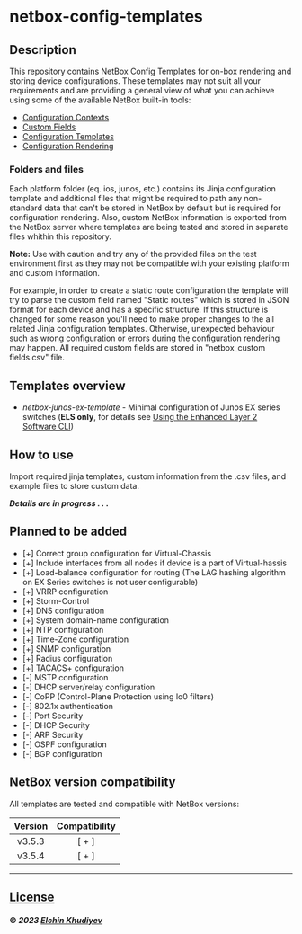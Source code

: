 # netbox-config-templates

## Description
This repository contains NetBox Config Templates for on-box rendering and storing device configurations. These templates may not suit all your requirements and are providing a general view of what you can achieve using some of the available NetBox built-in tools:

- [Configuration Contexts](https://docs.netbox.dev/en/stable/models/extras/configcontext/)
- [Custom Fields](https://docs.netbox.dev/en/stable/models/extras/customfield/)
- [Configuration Templates](https://docs.netbox.dev/en/stable/models/extras/configtemplate/)
- [Configuration Rendering](https://docs.netbox.dev/en/stable/features/configuration-rendering/)

### Folders and files

Each platform folder (eq. ios, junos, etc.) contains its Jinja configuration template and additional files that might be required to path any non-standard data that can't be stored in NetBox by default but is required for configuration rendering. Also, custom NetBox information is exported from the NetBox server where templates are being tested and stored in separate files whithin this repository.

**Note:** Use with caution and try any of the provided files on the test environment first as they may not be compatible with your existing platform and custom information.

For example, in order to create a static route configuration the template will try to parse the custom field named "Static routes" which is stored in JSON format for each device and has a specific structure. If this structure is changed for some reason you'll need to make proper changes to the all related Jinja configuration templates. Otherwise, unexpected behaviour such as wrong configuration or errors during the configuration rendering may happen. All required custom fields are stored in "netbox_custom fields.csv" file.

## Templates overview

- *netbox-junos-ex-template* - Minimal configuration of Junos EX series switches (**ELS only**, for details see [Using the Enhanced Layer 2 Software CLI](https://www.juniper.net/documentation/us/en/software/junos/multicast-l2/topics/topic-map/layer-2-understanding.html#id-using-the-enhanced-layer-2-software-cli))

## How to use

Import required jinja templates, custom information from the .csv files, and example files to store custom data.

**_Details are in progress . . ._**

## Planned to be added

- [+] Correct group configuration for Virtual-Chassis
- [+] Include interfaces from all nodes if device is a part of Virtual-hassis
- [+] Load-balance configuration for routing (The LAG hashing algorithm on EX Series switches is not user configurable)
- [+] VRRP configuration
- [+] Storm-Control
- [+] DNS configuration
- [+] System domain-name configuration
- [+] NTP configuration
- [+] Time-Zone configuration
- [+] SNMP configuration
- [+] Radius configuration
- [+] TACACS+ configuration
- [-] MSTP configuration
- [-] DHCP server/relay configuration
- [-] CoPP (Control-Plane Protection using lo0 filters)
- [-] 802.1x authentication
- [-] Port Security
- [-] DHCP Security
- [-] ARP Security
- [-] OSPF configuration
- [-] BGP configuration

## NetBox version compatibility

All templates are tested and compatible with NetBox versions:

|  Version  | Compatibility |
|:---------:|:-------------:|
| v3.5.3    | [ + ]         |
| v3.5.4    | [ + ]         |

-------------------------------

## [License](https://github.com/3roin/netbox-config-templates/blob/main/LICENSE)

#### &copy; _2023_ [_Elchin Khudiyev_](https://www.linkedin.com/in/elchinkh/)